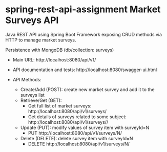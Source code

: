# spring-rest-api-assignment Market Surveys API

Java REST API using Spring Boot Framework exposing CRUD methods via HTTP to manage market surveys.

Persistence with MongoDB (db/collection: surveys)

- Main URL: http://localhost:8080/api/v1/
- API documentation and tests: http://localhost:8080/swagger-ui.html

- API Methods:
	- Create/Add (POST): create new market survey and add it to the surveys list
	- Retrieve/Get (GET):
		- Get full list of market surveys: http://localhost:8080/api/v1/surveys/
		- Get details of surveys related to some subject: http://localhost:8080/api/v1/surveys/<subject>/
	- Update (PUT): modify values of survey item with surveyId=N
		- PUT http://localhost:8080/api/v1/surveys/N/
	- Delete (DELETE): delete survey item with surveyId=N
		- DELETE http://localhost:8080/api/v1/surveys/N/

